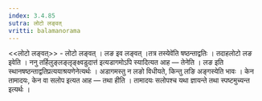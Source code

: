 ```yaml
---
index: 3.4.85
sutra: लोटो लङ्वत्‌
vritti: balamanorama
---
```


<<लोटो लङ्वत्>> - लोटो लङ्वत् । लङ इव लङ्वत् ।तत्र तस्येवे॑ति षष्ठन्ताद्वतिः । तदाहलोटो लङ इवेति । ननु तर्हिलुङ्लङ्लृङ्क्ष्वडुदात्त॑ इत्यडागमोऽपि स्यादित्यत आह —  तेनेति । लङ इति स्थानषष्ठन्ताद्वतिप्रत्ययाश्रयणेनेत्यर्थः । अडागमस्तु न लङो विधीयते, किन्तु लङि अङ्गस्येति भावः । केन तामादयः, केन वा सलोप इत्यत आह — तथा हीति । तामादयः सलोपश्च यथा ज्ञायन्ते तथा स्पष्टमुच्यन्त इत्यर्थः । 